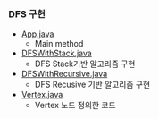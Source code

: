 ### DFS 구현
- <a href="https://github.com/hongjw1991/java-data_structure-algorithm/tree/master/Algorithm/Problem_Solve/DFS/App.java">App.java</a>
    - Main method
- <a href="https://github.com/hongjw1991/java-data_structure-algorithm/tree/master/Algorithm/Problem_Solve/DFS/DFSWithStack.java">DFSWithStack.java</a>
    - DFS Stack기반 알고리즘 구현
- <a href="https://github.com/hongjw1991/java-data_structure-algorithm/tree/master/Algorithm/Problem_Solve/DFS/DFSWithRecursive.java">DFSWithRecursive.java</a>
    - DFS Recusive 기반 알고리즘 구현
- <a href="https://github.com/hongjw1991/java-data_structure-algorithm/tree/master/Algorithm/Problem_Solve/DFS/Vertex.java">Vertex.java</a>
    - Vertex 노드 정의한 코드
